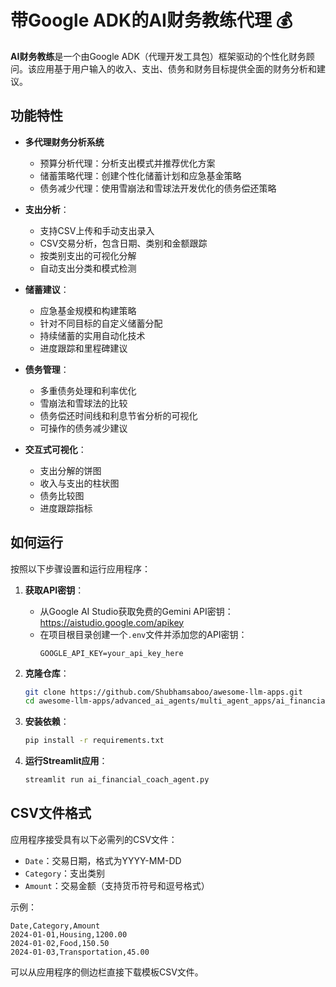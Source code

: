 # 带Google ADK的AI财务教练代理 💰

**AI财务教练**是一个由Google ADK（代理开发工具包）框架驱动的个性化财务顾问。该应用基于用户输入的收入、支出、债务和财务目标提供全面的财务分析和建议。

## 功能特性

- **多代理财务分析系统**
    - 预算分析代理：分析支出模式并推荐优化方案
    - 储蓄策略代理：创建个性化储蓄计划和应急基金策略
    - 债务减少代理：使用雪崩法和雪球法开发优化的债务偿还策略

- **支出分析**：
  - 支持CSV上传和手动支出录入
  - CSV交易分析，包含日期、类别和金额跟踪
  - 按类别支出的可视化分解
  - 自动支出分类和模式检测

- **储蓄建议**：
  - 应急基金规模和构建策略
  - 针对不同目标的自定义储蓄分配
  - 持续储蓄的实用自动化技术
  - 进度跟踪和里程碑建议

- **债务管理**：
  - 多重债务处理和利率优化
  - 雪崩法和雪球法的比较
  - 债务偿还时间线和利息节省分析的可视化
  - 可操作的债务减少建议

- **交互式可视化**：
  - 支出分解的饼图
  - 收入与支出的柱状图
  - 债务比较图
  - 进度跟踪指标

## 如何运行

按照以下步骤设置和运行应用程序：

1. **获取API密钥**：
   - 从Google AI Studio获取免费的Gemini API密钥：https://aistudio.google.com/apikey
   - 在项目根目录创建一个`.env`文件并添加您的API密钥：
     ```
     GOOGLE_API_KEY=your_api_key_here
     ```

2. **克隆仓库**：
   ```bash
   git clone https://github.com/Shubhamsaboo/awesome-llm-apps.git
   cd awesome-llm-apps/advanced_ai_agents/multi_agent_apps/ai_financial_coach_agent/
   ```

3. **安装依赖**：
   ```bash
   pip install -r requirements.txt
   ```

4. **运行Streamlit应用**：
   ```bash
   streamlit run ai_financial_coach_agent.py
   ```

## CSV文件格式

应用程序接受具有以下必需列的CSV文件：
- `Date`：交易日期，格式为YYYY-MM-DD
- `Category`：支出类别
- `Amount`：交易金额（支持货币符号和逗号格式）

示例：
```csv
Date,Category,Amount
2024-01-01,Housing,1200.00
2024-01-02,Food,150.50
2024-01-03,Transportation,45.00
```

可以从应用程序的侧边栏直接下载模板CSV文件。
